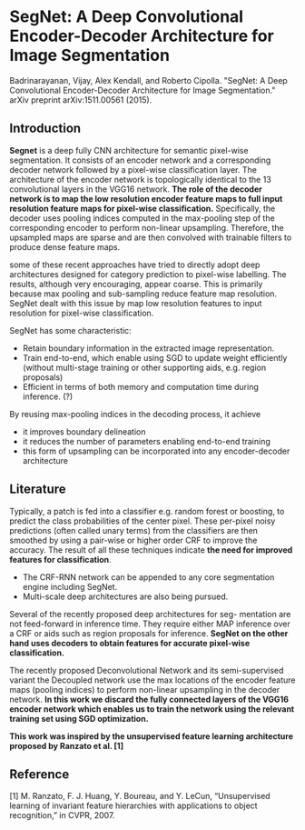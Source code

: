# SegNet: A Deep Convolutional Encoder-Decoder Architecture for Image Segmentation
Badrinarayanan, Vijay, Alex Kendall, and Roberto Cipolla. "SegNet: A Deep Convolutional Encoder-Decoder Architecture for Image Segmentation." arXiv preprint arXiv:1511.00561 (2015). 

## Introduction
**Segnet** is a deep fully CNN architecture for semantic pixel-wise segmentation. It consists of an encoder network and a corresponding decoder network followed by a pixel-wise classification layer. The architecture of the encoder network is topologically identical to the 13 convolutional layers in the VGG16 network. **The role of the decoder network is to map the low resolution encoder feature maps to full input resolution feature maps for pixel-wise classification.** Specifically, the decoder uses pooling indices computed in the max-pooling step of the corresponding encoder to perform non-linear upsampling. Therefore, the upsampled maps are sparse and are then convolved with trainable filters to produce dense feature maps.

some of these recent approaches have tried to directly adopt deep architectures designed for category prediction to pixel-wise labelling. The results, although very encouraging, appear coarse. This is primarily because max pooling and sub-sampling reduce feature map resolution. SegNet dealt with this issue by map low resolution features to input resolution for pixel-wise classification.

SegNet has some characteristic:
- Retain boundary information in the extracted image representation.
- Train end-to-end, which enable using SGD to update weight efficiently (without multi-stage training or other supporting aids, e.g. region proposals)
- Efficient in terms of both memory and computation time during inference. (?)

By reusing max-pooling indices in the decoding process, it achieve 
- it improves boundary delineation
- it reduces the number of parameters enabling end-to-end training
- this form of upsampling can be incorporated into any encoder-decoder architecture

## Literature
Typically, a patch is fed into a classifier e.g. random forest or boosting, to predict the class probabilities of the center pixel. These per-pixel noisy predictions (often called unary terms) from the classifiers are then smoothed by using a pair-wise or higher order CRF to improve the accuracy. The result of all these techniques indicate **the need for improved features for classification**.

- The CRF-RNN network can be appended to any core segmentation engine including SegNet.
- Multi-scale deep architectures are also being pursued.

Several of the recently proposed deep architectures for seg- mentation are not feed-forward in inference time. They require either MAP inference over a CRF or aids such as region proposals for inference. **SegNet on the other hand uses decoders to obtain features for accurate pixel-wise classification.**

The recently proposed Deconvolutional Network and its semi-supervised variant the Decoupled network use the max locations of the encoder feature maps (pooling indices) to perform non-linear upsampling in the decoder network. **In this work we discard the fully connected layers of the VGG16 encoder network which enables us to train the network using the relevant training set using SGD optimization.**

**This work was inspired by the unsupervised feature learning architecture proposed by Ranzato et al. [1]**

## Reference
[1] M. Ranzato, F. J. Huang, Y. Boureau, and Y. LeCun, “Unsupervised learning of invariant feature hierarchies with applications to object recognition,” in CVPR, 2007.
